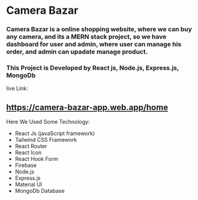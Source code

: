 # Camera Bazar
### Camera Bazar is a online shopping website, where we can buy any camera, and its a MERN stack project, so we have dashboard for user and admin, where user can manage his order, and admin can upadate manage product.

### This Project is Developed by React js, Node.js, Express.js, MongoDb

live Link: 
## https://camera-bazar-app.web.app/home


Here We Used Some Technology: 

- React Js (javaScript framework)
- Tailwind CSS Framework
- React Router
- React Icon
- React Hook Form
- Firebase 
- Node.js
- Express.js
- Material UI
- MongoDb Database
